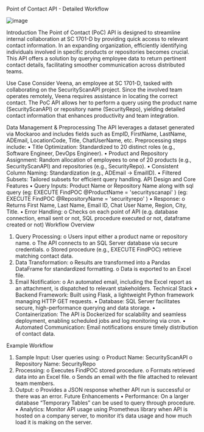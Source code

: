 Point of Contact API - Detailed Workflow

 ![image](https://github.com/user-attachments/assets/cf22cb2a-85fb-4ef9-8182-d1796af52e8b)



Introduction
The Point of Contact (PoC) API is designed to streamline internal collaboration at SC 1701-D by providing quick access to relevant contact information. In an expanding organization, efficiently identifying individuals involved in specific products or repositories becomes crucial. This API offers a solution by querying employee data to return pertinent contact details, facilitating smoother communication across distributed teams.

Use Case
Consider Veena, an employee at SC 1701-D, tasked with collaborating on the SecurityScanAPI project. Since the involved team operates remotely, Veena requires assistance in locating the correct contact. The PoC API allows her to perform a query using the product name (SecurityScanAPI) or repository name (SecurityRepo), yielding detailed contact information that enhances productivity and team integration.

Data Management & Preprocessing
The API leverages a dataset generated via Mockaroo and includes fields such as EmpID, FirstName, LastName, ADEmail, LocationCode, Title, ChatUserName, etc. Preprocessing steps include:
•	Title Optimization: Standardized to 20 distinct roles (e.g., Software Engineer, DevOps Engineer).
•	Product and Repository Assignment: Random allocation of employees to one of 20 products (e.g., SecurityScanAPI) and repositories (e.g., SecurityRepo).
•	Consistent Column Naming: Standardization (e.g., ADEmail → EmailID).
•	Filtered Subsets: Tailored subsets for efficient query handling.
API Design and Core Features
•	Query Inputs: Product Name or Repository Name along with sql query 
                         (eg: EXECUTE FindPOC @ProductName = 'securityscanapi' )
		    (eg: EXECUTE FindPOC @RepositoryName = 'securityrepo' )
•	Response:
o	Returns First Name, Last Name, Email ID, Chat User Name, Region, City, Title.
•	Error Handling:
o	Checks on each point of API (e.g. database connection, email sent or not, SQL procedure executed or not, dataframe created or not)
Workflow Overview
1.	Query Processing:
o	Users input either a product name or repository name.
o	The API connects to an SQL Server database via secure credentials.
o	Stored procedure (e.g., EXECUTE FindPOC) retrieve matching contact data.
2.	Data Transformation:
o	Results are transformed into a Pandas DataFrame for standardized formatting.
o	Data is exported to an Excel file.
3.	Email Notification:
o	An automated email, including the Excel report as an attachment, is dispatched to relevant stakeholders.
Technical Stack
•	Backend Framework: Built using Flask, a lightweight Python framework managing HTTP GET requests.
•	Database: SQL Server facilitates secure, high-performance querying and data storage.
•	Containerization: The API is Dockerized for scalability and seamless deployment, enabling scheduled jobs and log monitoring via cron.
•	Automated Communication: Email notifications ensure timely distribution of contact data.

Example Workflow
1.	Sample Input: User queries using:
o	Product Name: SecurityScanAPI
o	Repository Name: SecurityRepo
2.	Processing:
o	Executes FindPOC stored procedure.
o	Formats retrieved data into an Excel file.
o	Sends an email with the file attached to relevant team members.
3.	Output:
o	Provides a JSON response whether API run is successful or there was an error.
Future Enhancements
•	Performance: On a larger database “Temporary Tables” can be used to query through procedure.
•	Analytics: Monitor API usage using Prometheus library when API is hosted on a company server, to monitor it’s data usage and how much load it is making on the server.
